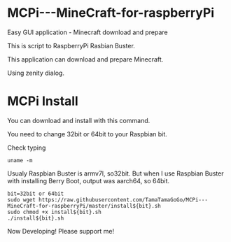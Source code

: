 # MCPi---MineCraft-for-raspberryPi
Easy GUI application - Minecraft download and prepare 

This is script to RaspberryPi Rasbian Buster.

This application can download and prepare Minecraft.

Using zenity dialog.

# MCPi Install
You can download and install with this command. 

You need to change 32bit or 64bit to your Raspbian bit.

Check typing


    uname -m

Usualy Raspbian Buster is armv7l, so32bit.
But when I use Raspbian Buster with installing Berry Boot, output was aarch64, so 64bit.

    bit=32bit or 64bit
    sudo wget https://raw.githubusercontent.com/TamaTamaGoGo/MCPi---MineCraft-for-raspberryPi/master/install${bit}.sh
    sudo chmod +x install${bit}.sh
    ./install${bit}.sh
    

Now Developing!
Please support me!
